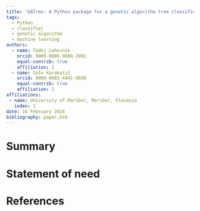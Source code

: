 ```yaml
---
title: 'GATree: A Python package for a genetic algorithm tree classifier'
tags:
  - Python
  - classifier
  - genetic algorithm
  - machine learning
authors:
  - name: Tadej Lahovnik
    orcid: 0009-0005-9689-2991
    equal-contrib: true
    affiliation: 1
  - name: Sašo Karakatič
    orcid: 0000-0003-4441-9690
    equal-contrib: true
    affiliation: 1
affiliations:
 - name: University of Maribor, Maribor, Slovenia
   index: 1
date: 16 February 2024
bibliography: paper.bib
---
```


# Summary


# Statement of need


# References
